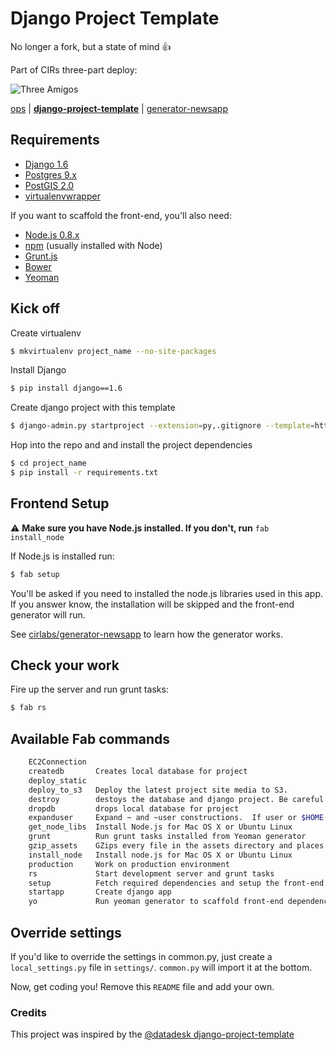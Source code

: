 # Django Project Template

No longer a fork, but a state of mind :thumbsup:

Part of CIRs three-part deploy:

![Three Amigos](http://collider.com/wp-content/uploads/three-amigos-blu-ray-slice.jpg)

[ops](https://github.com/BayCitizen/ops) | [**django-project-template**](https://github.com/cirlabs/django-project-template) | [generator-newsapp](https://github.com/cirlabs/generator-newsapp/)


## Requirements
- [Django 1.6](https://www.djangoproject.com/)
- [Postgres 9.x](http://www.postgresql.org/)
- [PostGIS 2.0](http://postgis.net/)
- [virtualenvwrapper](http://virtualenvwrapper.readthedocs.org/en/latest/)

If you want to scaffold the front-end, you'll also need:

- [Node.js 0.8.x](http://nodejs.org/)
- [npm](http://npmjs.org/) (usually installed with Node)
- [Grunt.js](http://gruntjs.com)
- [Bower](http://bower.io/)
- [Yeoman](http://yeoman.io/index.html)

## Kick off

Create virtualenv

```bash
$ mkvirtualenv project_name --no-site-packages
```

Install Django

```bash
$ pip install django==1.6
```

Create django project with this template
```bash
$ django-admin.py startproject --extension=py,.gitignore --template=https://github.com/cirlabs/django-project-template/archive/master.zip project_name
```

Hop into the repo and and install the project dependencies
```bash
$ cd project_name
$ pip install -r requirements.txt
``` 

## Frontend Setup

:warning: **Make sure you have Node.js installed. If you don't, run** `fab install_node`

If Node.js is installed run:

```bash
$ fab setup
```

You'll be asked if you need to installed the node.js libraries used in this app. If you answer know, the installation will be skipped and the front-end generator will run.

See [cirlabs/generator-newsapp](http://github.com/cirlabs/generator-newsapp) to learn how the generator works.

## Check your work

Fire up the server and run grunt tasks:

```bash
$ fab rs
```

## Available Fab commands
```bash
    EC2Connection
    createdb       Creates local database for project
    deploy_static
    deploy_to_s3   Deploy the latest project site media to S3.
    destroy        destoys the database and django project. Be careful!
    dropdb         drops local database for project
    expanduser     Expand ~ and ~user constructions.  If user or $HOME is unk...
    get_node_libs  Install Node.js for Mac OS X or Ubuntu Linux
    grunt          Run grunt tasks installed from Yeoman generator
    gzip_assets    GZips every file in the assets directory and places the ne...
    install_node   Install node.js for Mac OS X or Ubuntu Linux
    production     Work on production environment
    rs             Start development server and grunt tasks
    setup          Fetch required dependencies and setup the front-end
    startapp       Create django app
    yo             Run yeoman generator to scaffold front-end dependencies
```

## Override settings
If you'd like to override the settings in common.py, just create a `local_settings.py` file in `settings/`. `common.py` will import it at the bottom. 

Now, get coding you! Remove this `README` file and add your own.

### Credits

This project was inspired by the [@datadesk django-project-template](https://github.com/datadesk/django-project-template) 
